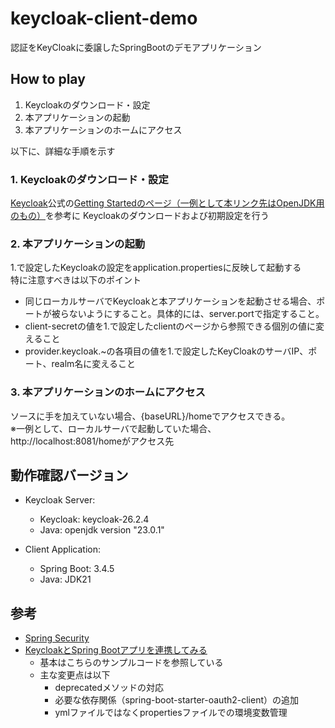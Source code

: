 # keycloak-client-demo

認証をKeyCloakに委譲したSpringBootのデモアプリケーション

## How to play

1. Keycloakのダウンロード・設定
2. 本アプリケーションの起動
3. 本アプリケーションのホームにアクセス

以下に、詳細な手順を示す

### 1. Keycloakのダウンロード・設定

[Keycloak](https://www.keycloak.org/)公式の[Getting Startedのページ（一例として本リンク先はOpenJDK用のもの）](https://www.keycloak.org/getting-started/getting-started-zip)を参考に
Keycloakのダウンロードおよび初期設定を行う

### 2. 本アプリケーションの起動

1.で設定したKeycloakの設定をapplication.propertiesに反映して起動する  
特に注意すべきは以下のポイント

- 同じローカルサーバでKeycloakと本アプリケーションを起動させる場合、ポートが被らないようにすること。具体的には、server.portで指定すること。
- client-secretの値を1.で設定したclientのページから参照できる個別の値に変えること
- provider.keycloak.~の各項目の値を1.で設定したKeyCloakのサーバIP、ポート、realm名に変えること

### 3. 本アプリケーションのホームにアクセス

ソースに手を加えていない場合、{baseURL}/homeでアクセスできる。  
※一例として、ローカルサーバで起動していた場合、http://localhost:8081/homeがアクセス先

## 動作確認バージョン

- Keycloak Server: 
  - Keycloak: keycloak-26.2.4
  - Java: openjdk version "23.0.1"

- Client Application:
  - Spring Boot: 3.4.5
  - Java: JDK21

## 参考
- [Spring Security](https://docs.spring.io/spring-security/reference/servlet/oauth2/login/core.html)
- [KeycloakとSpring Bootアプリを連携してみる](https://qiita.com/l_katayose/items/b922113bca354497f3cf)
  - 基本はこちらのサンプルコードを参照している
  - 主な変更点は以下
    - deprecatedメソッドの対応
    - 必要な依存関係（spring-boot-starter-oauth2-client）の追加
    - ymlファイルではなくpropertiesファイルでの環境変数管理